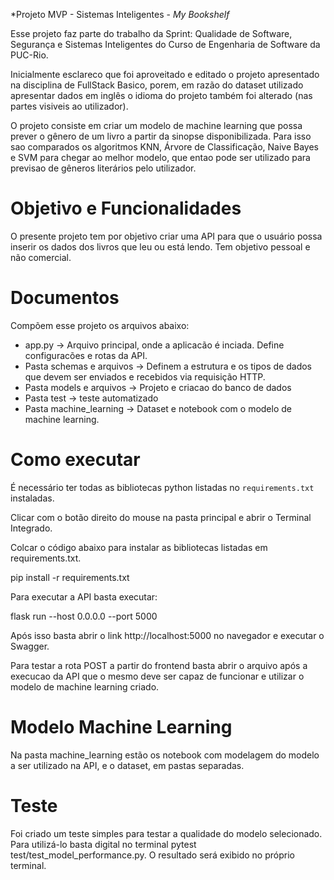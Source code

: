 *Projeto MVP - Sistemas Inteligentes - *My Bookshelf*

Esse projeto faz parte do trabalho da Sprint: Qualidade de Software, Segurança e Sistemas Inteligentes do Curso de Engenharia de Software da PUC-Rio.

Inicialmente esclareco que foi aproveitado e editado o projeto apresentado na disciplina de FullStack Basico, porem, em razão do dataset utilizado apresentar dados em inglês o idioma do projeto também foi alterado (nas partes visiveis ao utilizador).

O projeto consiste em criar um modelo de machine learning que possa prever o gênero de um livro a partir da sinopse disponibilizada. Para isso sao comparados os algoritmos KNN, Árvore de Classificação, Naive Bayes e SVM para chegar ao melhor modelo, que entao pode ser utilizado para previsao de gêneros literários pelo utilizador.

# Objetivo e Funcionalidades

O presente projeto tem por objetivo criar uma API para que o usuário possa inserir os dados dos livros que leu ou está lendo. Tem objetivo pessoal e não comercial.

# Documentos

Compõem esse projeto os arquivos abaixo:
- app.py -> Arquivo principal, onde a aplicacão é inciada. Define configuracões e rotas da API.
- Pasta schemas e arquivos -> Definem a estrutura e os tipos de dados que devem ser enviados e recebidos via requisição HTTP.
- Pasta models e arquivos -> Projeto e criacao do banco de dados
- Pasta test -> teste automatizado
- Pasta machine_learning -> Dataset e notebook com o modelo de machine learning.


# Como executar 


É necessário ter todas as bibliotecas python listadas no `requirements.txt` instaladas.

Clicar com o botão direito do mouse na pasta principal e abrir o Terminal Integrado.

Colcar o código abaixo para instalar as bibliotecas listadas em requirements.txt. 

pip install -r requirements.txt



Para executar a API  basta executar:


flask run --host 0.0.0.0 --port 5000

Após isso basta abrir o link http://localhost:5000 no navegador e executar o Swagger.

Para testar a rota POST a partir do frontend basta abrir o arquivo após a execucao da API que o mesmo deve ser capaz de funcionar
e utilizar o modelo de machine learning criado.

# Modelo Machine Learning

Na pasta machine_learning estão os notebook com modelagem do modelo a ser utilizado na API, e o dataset, em pastas separadas.

# Teste

Foi criado um teste simples para testar a qualidade do modelo selecionado. Para utilizá-lo basta digital no terminal pytest test/test_model_performance.py. O resultado será exibido no próprio terminal.

